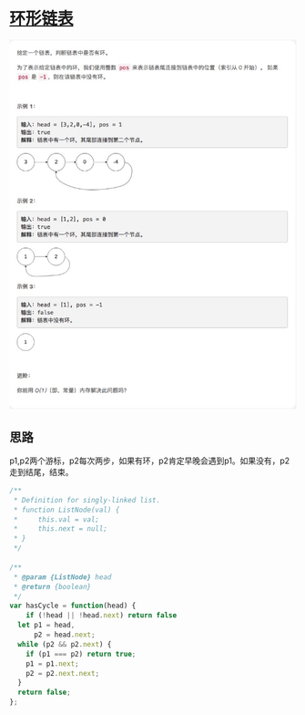 # [环形链表](https://leetcode-cn.com/explore/interview/card/top-interview-questions-easy/6/linked-list/46/)

![hasCycle](./imgs/hasCycle.png)

## 思路

p1,p2两个游标，p2每次两步，如果有环，p2肯定早晚会遇到p1。如果没有，p2走到结尾，结束。

```js
/**
 * Definition for singly-linked list.
 * function ListNode(val) {
 *     this.val = val;
 *     this.next = null;
 * }
 */

/**
 * @param {ListNode} head
 * @return {boolean}
 */
var hasCycle = function(head) {
    if (!head || !head.next) return false
  let p1 = head,
      p2 = head.next;
  while (p2 && p2.next) {
    if (p1 === p2) return true;
    p1 = p1.next;
    p2 = p2.next.next;
  }
  return false;
};
```